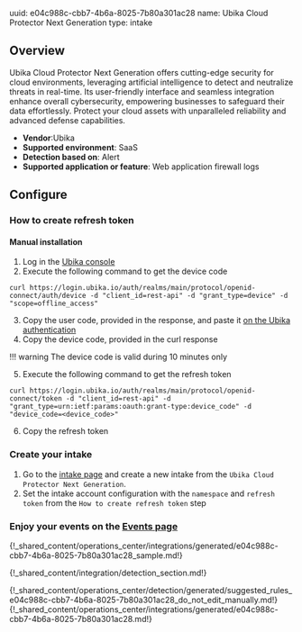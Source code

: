 uuid: e04c988c-cbb7-4b6a-8025-7b80a301ac28
name: Ubika Cloud Protector Next Generation
type: intake

## Overview

Ubika Cloud Protector Next Generation offers cutting-edge security for cloud environments, leveraging artificial intelligence to detect and neutralize threats in real-time. Its user-friendly interface and seamless integration enhance overall cybersecurity, empowering businesses to safeguard their data effortlessly. Protect your cloud assets with unparalleled reliability and advanced defense capabilities.

- **Vendor**:Ubika
- **Supported environment**: SaaS
- **Detection based on**: Alert
- **Supported application or feature**: Web application firewall logs


## Configure

### How to create refresh token

#### Manual installation
1. Log in the [Ubika console](https://console.ubika.io/)
2. Execute the following command to get the device code

```
curl https://login.ubika.io/auth/realms/main/protocol/openid-connect/auth/device -d "client_id=rest-api" -d "grant_type=device" -d "scope=offline_access"
```

3. Copy the user code, provided in the response, and paste it [on the Ubika authentication](https://login.ubika.io/auth/realms/main/protocol/openid-connect/auth/device)
4. Copy the device code, provided in the curl response

!!! warning
    The device code is valid during 10 minutes only

5. Execute the following command to get the refresh token

```
curl https://login.ubika.io/auth/realms/main/protocol/openid-connect/token -d "client_id=rest-api" -d "grant_type=urn:ietf:params:oauth:grant-type:device_code" -d "device_code=<device_code>"
```

6. Copy the refresh token

### Create your intake

1. Go to the [intake page](https://app.sekoia.io/operations/intakes) and create a new intake from the `Ubika Cloud Protector Next Generation`.
2. Set the intake account configuration with the `namespace` and `refresh token` from the `How to create refresh token` step

### Enjoy your events on the [Events page](https://app.sekoia.io/operations/events)

{!_shared_content/operations_center/integrations/generated/e04c988c-cbb7-4b6a-8025-7b80a301ac28_sample.md!}


{!_shared_content/integration/detection_section.md!}

{!_shared_content/operations_center/detection/generated/suggested_rules_e04c988c-cbb7-4b6a-8025-7b80a301ac28_do_not_edit_manually.md!}
{!_shared_content/operations_center/integrations/generated/e04c988c-cbb7-4b6a-8025-7b80a301ac28.md!}

